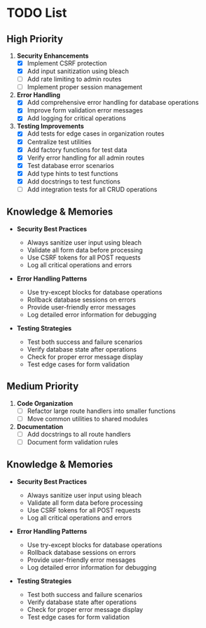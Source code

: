 # TODO List

## High Priority
1. **Security Enhancements**
   - [x] Implement CSRF protection
   - [x] Add input sanitization using bleach
   - [ ] Add rate limiting to admin routes
   - [ ] Implement proper session management

2. **Error Handling**
   - [x] Add comprehensive error handling for database operations
   - [x] Improve form validation error messages
   - [x] Add logging for critical operations

3. **Testing Improvements**
   - [x] Add tests for edge cases in organization routes
   - [x] Centralize test utilities
   - [x] Add factory functions for test data
   - [x] Verify error handling for all admin routes
   - [x] Test database error scenarios
   - [x] Add type hints to test functions
   - [x] Add docstrings to test functions
   - [ ] Add integration tests for all CRUD operations

## Knowledge & Memories
- **Security Best Practices**
  * Always sanitize user input using bleach
  * Validate all form data before processing
  * Use CSRF tokens for all POST requests
  * Log all critical operations and errors

- **Error Handling Patterns**
  * Use try-except blocks for database operations
  * Rollback database sessions on errors
  * Provide user-friendly error messages
  * Log detailed error information for debugging

- **Testing Strategies**
  * Test both success and failure scenarios
  * Verify database state after operations
  * Check for proper error message display
  * Test edge cases for form validation

## Medium Priority
1. **Code Organization**
   - [ ] Refactor large route handlers into smaller functions
   - [ ] Move common utilities to shared modules

2. **Documentation**
   - [ ] Add docstrings to all route handlers
   - [ ] Document form validation rules

## Knowledge & Memories
- **Security Best Practices**
  * Always sanitize user input using bleach
  * Validate all form data before processing
  * Use CSRF tokens for all POST requests
  * Log all critical operations and errors

- **Error Handling Patterns**
  * Use try-except blocks for database operations
  * Rollback database sessions on errors
  * Provide user-friendly error messages
  * Log detailed error information for debugging

- **Testing Strategies**
  * Test both success and failure scenarios
  * Verify database state after operations
  * Check for proper error message display
  * Test edge cases for form validation

